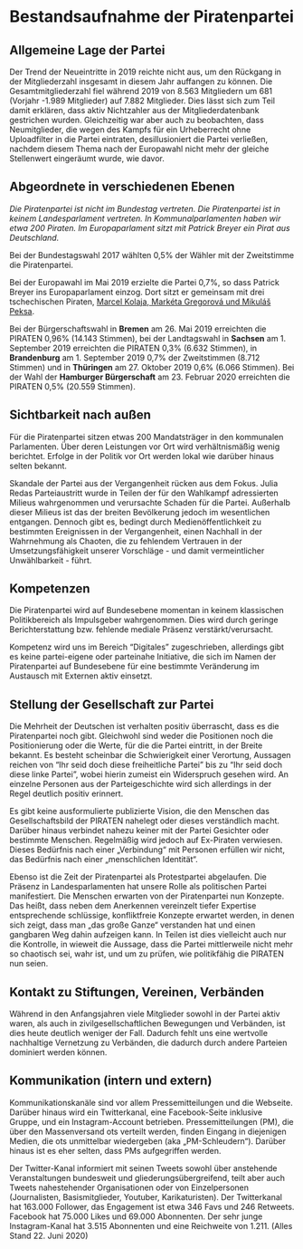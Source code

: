# Bestandsaufnahme der Piratenpartei

## Allgemeine Lage der Partei

Der Trend der Neueintritte in 2019 reichte nicht aus, um den Rückgang in der Mitgliederzahl insgesamt in diesem Jahr auffangen zu können. Die Gesamtmitgliederzahl fiel während 2019 von 8.563 Mitgliedern um 681 (Vorjahr -1.989 Mitglieder) auf 7.882 Mitglieder. Dies lässt sich zum Teil damit erklären, dass aktiv Nichtzahler aus der Mitgliederdatenbank gestrichen wurden. Gleichzeitig war aber auch zu beobachten, dass Neumitglieder, die wegen des Kampfs für ein Urheberrecht ohne Uploadfilter in die Partei eintraten, desillusioniert die Partei verließen, nachdem diesem Thema nach der Europawahl nicht mehr der gleiche Stellenwert eingeräumt wurde, wie davor.


## Abgeordnete in verschiedenen Ebenen

*Die Piratenpartei ist nicht im Bundestag vertreten. Die Piratenpartei ist in keinem Landesparlament vertreten. In Kommunalparlamenten haben wir etwa 200 Piraten. Im Europaparlament sitzt mit Patrick Breyer ein Pirat aus Deutschland.*

Bei der Bundestagswahl 2017 wählten 0,5% der Wähler mit der Zweitstimme die Piratenpartei.

Bei der Europawahl im Mai 2019 erzielte die Partei 0,7%, so dass Patrick Breyer ins Europaparlament einzog. Dort sitzt er gemeinsam mit drei tschechischen Piraten, [Marcel Kolaja, Markéta Gregorová und Mikuláš Peksa](https://www.piratenpartei.de/2019/06/27/diese-vier-piraten-sind-in-das-europaparlament-eingezogen/).

Bei der Bürgerschaftswahl in **Bremen** am 26. Mai 2019 erreichten die PIRATEN 0,96% (14.143 Stimmen), bei der Landtagswahl in **Sachsen** am 1. September 2019 erreichten die PIRATEN 0,3% (6.632 Stimmen), in **Brandenburg** am 1. September 2019 0,7% der Zweitstimmen (8.712 Stimmen) und in **Thüringen** am 27. Oktober 2019 0,6% (6.066 Stimmen).
Bei der Wahl der **Hamburger Bürgerschaft** am 23. Februar 2020 erreichten die PIRATEN 0,5% (20.559 Stimmen).

## Sichtbarkeit nach außen

Für die Piratenpartei sitzen etwas 200 Mandatsträger in den kommunalen Parlamenten. Über deren Leistungen vor Ort wird verhältnismäßig wenig berichtet. Erfolge in der Politik vor Ort werden lokal wie darüber hinaus selten bekannt.

Skandale der Partei aus der Vergangenheit rücken aus dem Fokus. Julia Redas Parteiaustritt wurde in Teilen der für den Wahlkampf adressierten Milieus wahrgenommen und verursachte Schaden für die Partei. Außerhalb dieser Milieus ist das der breiten Bevölkerung jedoch im wesentlichen entgangen. Dennoch gibt es, bedingt durch Medienöffentlichkeit zu bestimmten Ereignissen in der Vergangenheit, einen Nachhall in der Wahrnehmung als Chaoten, die zu fehlendem Vertrauen in der Umsetzungsfähigkeit unserer Vorschläge - und damit vermeintlicher Unwählbarkeit - führt.

## Kompetenzen

Die Piratenpartei wird auf Bundesebene momentan in keinem klassischen Politikbereich als Impulsgeber wahrgenommen. Dies wird durch geringe Berichterstattung bzw. fehlende mediale Präsenz verstärkt/verursacht.

Kompetenz wird uns im Bereich “Digitales” zugeschrieben, allerdings gibt es keine partei-eigene oder parteinahe Initiative, die sich im Namen der Piratenpartei auf Bundesebene für eine bestimmte Veränderung im Austausch mit Externen aktiv einsetzt.

## Stellung der Gesellschaft zur Partei

Die Mehrheit der Deutschen ist verhalten positiv überrascht, dass es die Piratenpartei noch gibt. Gleichwohl sind weder die Positionen noch die Positionierung oder die Werte, für die die Partei eintritt, in der Breite bekannt. Es besteht scheinbar die Schwierigkeit einer Verortung, Aussagen reichen von “Ihr seid doch diese freiheitliche Partei” bis zu “Ihr seid doch diese linke Partei”, wobei hierin zumeist ein Widerspruch gesehen wird. An einzelne Personen aus der Parteigeschichte wird sich allerdings in der Regel deutlich positiv erinnert.

Es gibt keine ausformulierte publizierte Vision, die den Menschen das Gesellschaftsbild der PIRATEN nahelegt oder dieses verständlich macht. Darüber hinaus verbindet nahezu keiner mit der Partei Gesichter oder bestimmte Menschen. Regelmäßig wird jedoch auf Ex-Piraten verwiesen. Dieses Bedürfnis nach einer „Verbindung“ mit Personen erfüllen wir nicht, das Bedürfnis nach einer „menschlichen Identität“.

Ebenso ist die Zeit der Piratenpartei als Protestpartei abgelaufen. Die Präsenz in Landesparlamenten hat unsere Rolle als politischen Partei manifestiert. Die Menschen erwarten von der Piratenpartei nun Konzepte. Das heißt, dass neben dem Anerkennen vereinzelt tiefer Expertise entsprechende schlüssige, konfliktfreie Konzepte erwartet werden, in denen sich zeigt, dass man „das große Ganze“ verstanden hat und einen gangbaren Weg dahin aufzeigen kann. In Teilen ist dies vielleicht auch nur die Kontrolle, in wieweit die Aussage, dass die Partei mittlerweile nicht mehr so chaotisch sei, wahr ist, und um zu prüfen, wie politikfähig die PIRATEN nun seien.

## Kontakt zu Stiftungen, Vereinen, Verbänden

Während in den Anfangsjahren viele Mitglieder sowohl in der Partei aktiv waren, als auch in zivilgesellschaftlichen Bewegungen und Verbänden, ist dies heute deutlich weniger der Fall. Dadurch fehlt uns eine wertvolle nachhaltige Vernetzung zu Verbänden, die dadurch durch andere Parteien dominiert werden können.

## Kommunikation \(intern und extern\)

Kommunikationskanäle sind vor allem Pressemitteilungen und die Webseite. Darüber hinaus wird ein Twitterkanal, eine Facebook-Seite inklusive Gruppe, und ein Instagram-Account betrieben. Pressemitteilungen \(PM\), die über den Massenversand ots verteilt werden, finden Eingang in diejenigen Medien, die ots unmittelbar wiedergeben \(aka „PM-Schleudern“\). Darüber hinaus ist es eher selten, dass PMs aufgegriffen werden.

Der Twitter-Kanal informiert mit seinen Tweets sowohl über anstehende Veranstaltungen bundesweit und gliederungsübergreifend, teilt aber auch Tweets nahestehender Organisationen oder von Einzelpersonen \(Journalisten, Basismitglieder, Youtuber, Karikaturisten\).
Der Twitterkanal hat 163.000 Follower, das Engagement ist etwa 346 Favs und 246 Retweets.
Facebook hat 75.000 Likes und 69.000 Abonnenten.
Der sehr junge Instagram-Kanal hat 3.515 Abonnenten und eine Reichweite von 1.211. (Alles Stand 22. Juni 2020)
